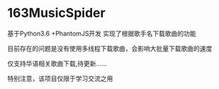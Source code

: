 # 163MusicSpider
基于Python3.6 +PhantomJS开发 
实现了根据歌手名下载歌曲的功能

目前存在的问题是没有使用多线程下载歌曲，会影响大批量下载歌曲的速度

仅支持华语相关歌曲下载,待更新......

特别注意，该项目仅限于学习交流之用
